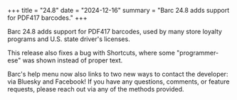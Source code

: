 +++
title = "24.8"
date = "2024-12-16"
summary = "Barc 24.8 adds support for PDF417 barcodes."
+++

Barc 24.8 adds support for PDF417 barcodes, used by many store loyalty programs and U.S. state driver&apos;s licenses.

This release also fixes a bug with Shortcuts, where some "programmer-ese" was shown instead of proper text.

Barc's help menu now also links to two new ways to contact the developer: via Bluesky and Facebook! If you have any questions, comments, or feature requests, please reach out via any of the methods provided.
